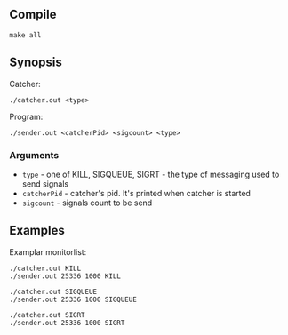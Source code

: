 ## Compile
```
make all
```

## Synopsis
Catcher:
```
./catcher.out <type> 
```
Program:
```
./sender.out <catcherPid> <sigcount> <type>
```

### Arguments 
* `type` - one of KILL, SIGQUEUE, SIGRT - the type of messaging used to send signals
* `catcherPid` - catcher's pid. It's printed when catcher is started 
* `sigcount` - signals count to be send

## Examples
Examplar monitorlist:
```
./catcher.out KILL
./sender.out 25336 1000 KILL

./catcher.out SIGQUEUE 
./sender.out 25336 1000 SIGQUEUE 

./catcher.out SIGRT 
./sender.out 25336 1000 SIGRT 
```

